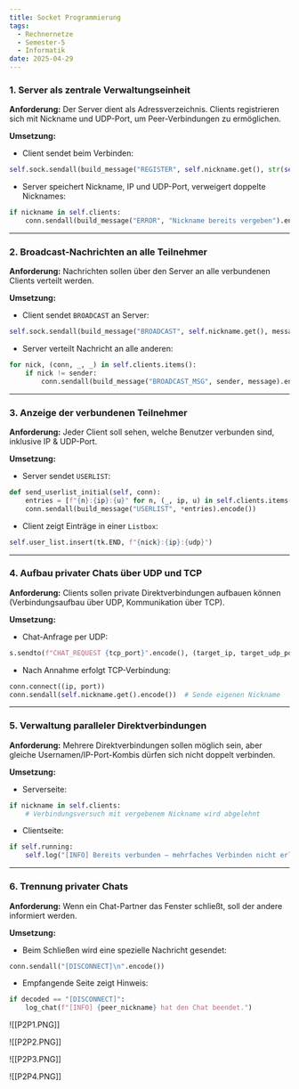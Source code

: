 ```yaml
---
title: Socket Programmierung
tags:
  - Rechnernetze
  - Semester-5
  - Informatik
date: 2025-04-29
---
```

### **1. Server als zentrale Verwaltungseinheit**

**Anforderung:** Der Server dient als Adressverzeichnis. Clients registrieren sich mit Nickname und UDP-Port, um Peer-Verbindungen zu ermöglichen.

**Umsetzung:**

- Client sendet beim Verbinden:
```Python
self.sock.sendall(build_message("REGISTER", self.nickname.get(), str(self.udp_port)).encode())

```
    
- Server speichert Nickname, IP und UDP-Port, verweigert doppelte Nicknames:
```Python
if nickname in self.clients:
    conn.sendall(build_message("ERROR", "Nickname bereits vergeben").encode())

```

---

### **2. Broadcast-Nachrichten an alle Teilnehmer**

**Anforderung:** Nachrichten sollen über den Server an alle verbundenen Clients verteilt werden.

**Umsetzung:**

- Client sendet `BROADCAST` an Server:
```Python
self.sock.sendall(build_message("BROADCAST", self.nickname.get(), message).encode())

```
    
- Server verteilt Nachricht an alle anderen:
```Python
for nick, (conn, _, _) in self.clients.items():
    if nick != sender:
        conn.sendall(build_message("BROADCAST_MSG", sender, message).encode())

```
    

---

### **3. Anzeige der verbundenen Teilnehmer**

**Anforderung:** Jeder Client soll sehen, welche Benutzer verbunden sind, inklusive IP & UDP-Port.

**Umsetzung:**

- Server sendet `USERLIST`:
```Python
def send_userlist_initial(self, conn):
    entries = [f"{n}:{ip}:{u}" for n, (_, ip, u) in self.clients.items()]
    conn.sendall(build_message("USERLIST", *entries).encode())

```
    
- Client zeigt Einträge in einer `Listbox`:
```Python
self.user_list.insert(tk.END, f"{nick}:{ip}:{udp}")

```
    

---

### **4. Aufbau privater Chats über UDP und TCP**

**Anforderung:** Clients sollen private Direktverbindungen aufbauen können (Verbindungsaufbau über UDP, Kommunikation über TCP).

**Umsetzung:**

- Chat-Anfrage per UDP:
```Python
s.sendto(f"CHAT_REQUEST {tcp_port}".encode(), (target_ip, target_udp_port))

```
    
- Nach Annahme erfolgt TCP-Verbindung:
```Python
conn.connect((ip, port))
conn.sendall(self.nickname.get().encode())  # Sende eigenen Nickname

```
    

---

### **5. Verwaltung paralleler Direktverbindungen**

**Anforderung:** Mehrere Direktverbindungen sollen möglich sein, aber gleiche Usernamen/IP-Port-Kombis dürfen sich nicht doppelt verbinden.

**Umsetzung:**

- Serverseite:
```Python
if nickname in self.clients:
    # Verbindungsversuch mit vergebenem Nickname wird abgelehnt

```
    
- Clientseite:
```Python
if self.running:
    self.log("[INFO] Bereits verbunden – mehrfaches Verbinden nicht erlaubt.")

```
    

---

### **6. Trennung privater Chats**

**Anforderung:** Wenn ein Chat-Partner das Fenster schließt, soll der andere informiert werden.

**Umsetzung:**

- Beim Schließen wird eine spezielle Nachricht gesendet:
```Python
conn.sendall("[DISCONNECT]\n".encode())

```
    
- Empfangende Seite zeigt Hinweis:
```Python
if decoded == "[DISCONNECT]":
    log_chat(f"[INFO] {peer_nickname} hat den Chat beendet.")
```

![[P2P1.PNG]]

![[P2P2.PNG]]

![[P2P3.PNG]]

![[P2P4.PNG]]


